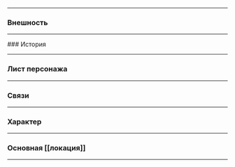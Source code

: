 <hr>

### Внешность

<hr>
### История

<hr>

### Лист персонажа
<hr>

### Связи
<hr>

### Характер
<hr>

### Основная [[локация]]
<hr>

